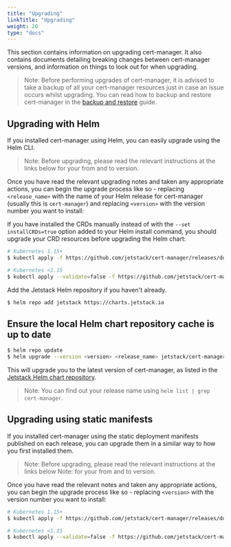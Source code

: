 ```yaml
---
title: "Upgrading"
linkTitle: "Upgrading"
weight: 20
type: "docs"
---
```


This section contains information on upgrading cert-manager.
It also contains documents detailing breaking changes between cert-manager
versions, and information on things to look out for when upgrading.

> Note: Before performing upgrades of cert-manager, it is advised to take a
> backup of all your cert-manager resources just in case an issue occurs whilst
> upgrading. You can read how to backup and restore cert-manager in the [backup
> and restore](../../tutorials/backup/) guide.

## Upgrading with Helm

If you installed cert-manager using Helm, you can easily upgrade using the Helm
CLI.

> Note: Before upgrading, please read the relevant instructions at the links
> below for your from and to version.

Once you have read the relevant upgrading notes and taken any appropriate
actions, you can begin the upgrade process like so - replacing `<release_name>`
with the name of your Helm release for cert-manager (usually this is
`cert-manager`) and replacing `<version>` with the version number you want to
install:

If you have installed the CRDs manually instead of with the `--set installCRDs=true`
option added to your Helm install command, you should upgrade your CRD resources
before upgrading the Helm chart:

```bash
# Kubernetes 1.15+
$ kubectl apply -f https://github.com/jetstack/cert-manager/releases/download/v1.1.1/cert-manager.crds.yaml

# Kubernetes <1.15
$ kubectl apply --validate=false -f https://github.com/jetstack/cert-manager/releases/download/v1.1.1/cert-manager-legacy.crds.yaml
```

Add the Jetstack Helm repository if you haven't already.

```bash
$ helm repo add jetstack https://charts.jetstack.io
```

## Ensure the local Helm chart repository cache is up to date

```bash
$ helm repo update
$ helm upgrade --version <version> <release_name> jetstack/cert-manager
```

This will upgrade you to the latest version of cert-manager, as listed in the
[Jetstack Helm chart repository](https://hub.helm.sh/charts/jetstack).

> Note: You can find out your release name using `helm list | grep
> cert-manager`.

## Upgrading using static manifests

If you installed cert-manager using the static deployment manifests published
on each release, you can upgrade them in a similar way to how you first
installed them.

> Note: Before upgrading, please read the relevant instructions at the links
> below Note: for your from and to version.

Once you have read the relevant notes and taken any appropriate actions, you can
begin the upgrade process like so - replacing `<version>` with the version
number you want to install:

```bash
# Kubernetes 1.15+
$ kubectl apply -f https://github.com/jetstack/cert-manager/releases/download/v1.1.1/cert-manager.yaml

# Kubernetes <1.15
$ kubectl apply --validate=false -f https://github.com/jetstack/cert-manager/releases/download/v1.1.1/cert-manager-legacy.yaml
```
